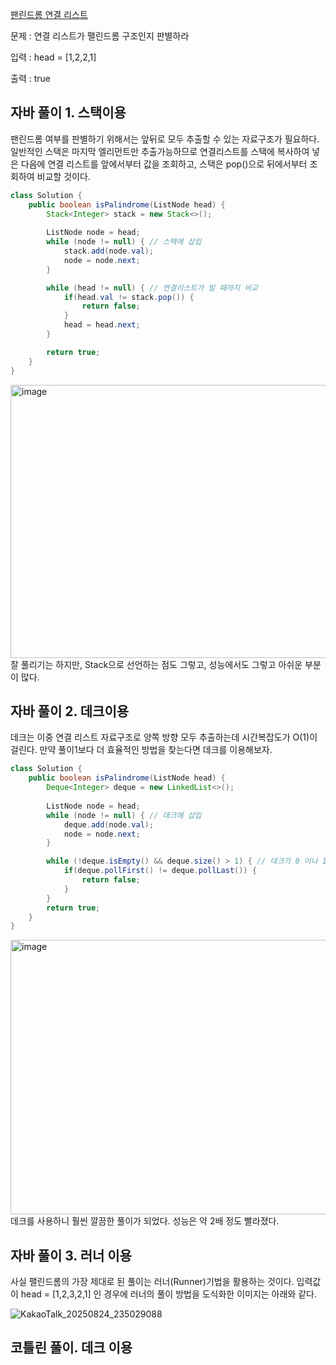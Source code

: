 [팬린드롬 연결 리스트](https://leetcode.com/problems/palindrome-linked-list/description/)

문제 : 연결 리스트가 팰린드롬 구조인지 판별하라 

입력 : head = [1,2,2,1] 

출력 : true

## 자바 풀이 1. 스택이용
팬린드롬 여부를 판별하기 위해서는 앞뒤로 모두 추출할 수 있는 자료구조가 필요하다.
일반적인 스택은 마지막 엘리먼트만 추출가능하므로 연결리스트를 스택에 복사하여 넣은 다음에
연결 리스트를 앞에서부터 값을 조회하고, 스택은 pop()으로 뒤에서부터 조회하여 비교할 것이다.

```java
class Solution {
    public boolean isPalindrome(ListNode head) {
        Stack<Integer> stack = new Stack<>();
        
        ListNode node = head;
        while (node != null) { // 스택에 삽입
            stack.add(node.val);
            node = node.next;
        }

        while (head != null) { // 연결리스트가 빌 때까지 비교
            if(head.val != stack.pop()) {
                return false;
            }
            head = head.next;
        }

        return true;
    }
}
```
<img width="676" height="437" alt="image" src="https://github.com/user-attachments/assets/788a1cb7-28db-4bee-8d44-0b90cd0766c3" />
잘 풀리기는 하지만, Stack으로 선언하는 점도 그렇고, 성능에서도 그렇고 아쉬운 부분이 많다.

## 자바 풀이 2. 데크이용
데크는 이중 연결 리스트 자료구조로 양쪽 방향 모두 추출하는데 시간복잡도가 O(1)이 걸린다.
만약 풀이1보다 더 효율적인 방법을 찾는다면 데크를 이용해보자.

```java
class Solution {
    public boolean isPalindrome(ListNode head) {
        Deque<Integer> deque = new LinkedList<>();
        
        ListNode node = head;
        while (node != null) { // 데크에 삽입
            deque.add(node.val);
            node = node.next;
        }

        while (!deque.isEmpty() && deque.size() > 1) { // 데크가 0 이나 1개가 될때까지 비교
            if(deque.pollFirst() != deque.pollLast()) {
                return false;
            }
        }
        return true;
    }
}
```
<img width="677" height="439" alt="image" src="https://github.com/user-attachments/assets/2c1c4fd5-a53c-4583-80ed-0564624e264e" />
데크를 사용하니 훨씬 깔끔한 풀이가 되었다. 성능은 약 2배 정도 빨라졌다.

## 자바 풀이 3. 러너 이용
사실 팰린드롬의 가장 제대로 된 풀이는 러너(Runner)기법을 활용하는 것이다.
입력값이 head = [1,2,3,2,1] 인 경우에 러너의 풀이 방법을 도식화한 이미지는 아래와 같다.

![KakaoTalk_20250824_235029088](https://github.com/user-attachments/assets/037dc7a8-4d35-4a28-878a-6967532ab2b7)




## 코틀린 풀이. 데크 이용
